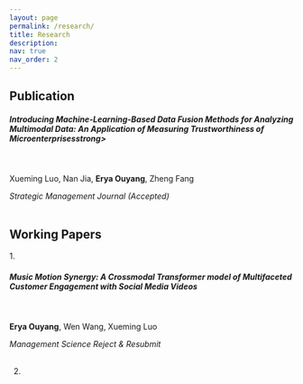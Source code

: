 ```yaml
---
layout: page
permalink: /research/
title: Research
description: 
nav: true
nav_order: 2
---
```

<!-- _pages/publications.md -->
<div class="Publications">
<h2>Publication</h2>

<h5><strong>Introducing Machine-Learning-Based Data Fusion Methods for Analyzing Multimodal Data: An Application of Measuring Trustworthiness of Microenterprises</strong>strong></h5><br>
       
Xueming Luo, Nan Jia, <strong>Erya Ouyang</strong>, Zheng Fang<br>
   
<em>Strategic Management Journal (Accepted)</em><br><br>


</div>

<div class="Working Papers">
<h2>Working Papers</h2>
1. <h5><strong>Music Motion Synergy: A Crossmodal Transformer model of Multifaceted Customer Engagement with Social Media Videos</strong></h5><br>

   <strong>Erya Ouyang</strong>, Wen Wang, Xueming Luo<br>

   <em>Management Science Reject & Resubmit</em><br><br>


2. 

</div>
